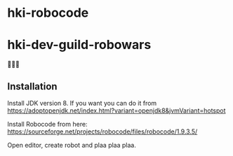 # hki-robocode

# hki-dev-guild-robowars

🤖🤖🤖

## Installation

Install JDK version 8. If you want you can do it from https://adoptopenjdk.net/index.html?variant=openjdk8&jvmVariant=hotspot

Install Robocode from here: https://sourceforge.net/projects/robocode/files/robocode/1.9.3.5/

Open editor, create robot and plaa plaa plaa.
